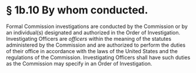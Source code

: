 # § 1b.10   By whom conducted.

Formal Commission investigations are conducted by the Commission or by an individual(s) designated and authorized in the Order of Investigation. Investigating Officers are *officers* within the meaning of the statutes administered by the Commission and are authorized to perform the duties of their office in accordance with the laws of the United States and the regulations of the Commission. Investigating Officers shall have such duties as the Commission may specify in an Order of Investigation.




